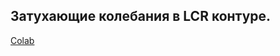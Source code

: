 ## Затухающие колебания в LCR контуре.

[Colab](https://colab.research.google.com/drive/1ELrPIoCWcuYfDDpTSXaYzDg-SbJ9XbR7#scrollTo=YHud9bWhotwb)
